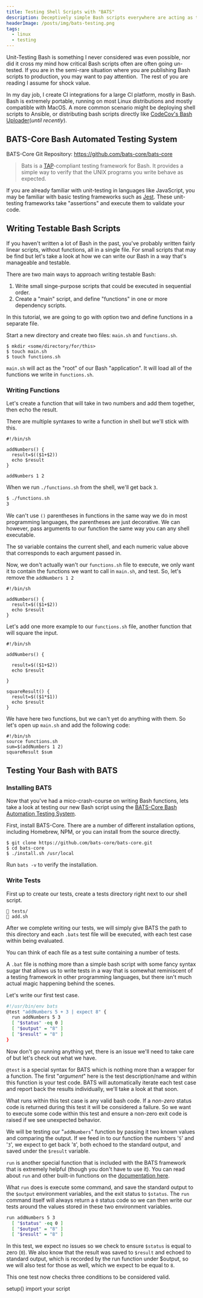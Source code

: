 ```yaml
---
title: Testing Shell Scripts with "BATS"
description: Deceptively simple Bash scripts everywhere are acting as the backbone of critical systems, shouldn't they be tested like any other piece of software? BATS-Core is a simple, easy-to-use, and powerful testing framework for Bash scripts.
headerImage: /posts/img/bats-testing.png
tags:
  - linux
  - testing
---
```


Unit-Testing Bash is something I never considered was even possible, nor did it cross my mind how critical Bash scripts often are often going un-tested. If you are in the semi-rare situation where you are publishing Bash scripts to production, you may want to pay attention.  The rest of you are reading I assume for shock value.

In my day job, I create CI integrations for a large CI platform, mostly in Bash. Bash is extremely portable, running on most Linux distributions and mostly compatible with MacOS. A more common scenario might be deploying shell scripts to Ansible, or distributing bash scripts directly like [CodeCov's Bash Uploader](https://docs.codecov.com/docs/about-the-codecov-bash-uploader)(_until recently_).

## BATS-Core Bash Automated Testing System

BATS-Core Git Repository: https://github.com/bats-core/bats-core

> Bats is a [TAP](https://testanything.org/)-compliant testing framework for Bash. It provides a simple way to verify that the UNIX programs you write behave as expected.

If you are already familiar with unit-testing in languages like JavaScript, you may be familiar with basic testing frameworks such as [Jest](https://facebook.github.io/jest/). These unit-testing frameworks take "assertions" and execute them to validate your code.

## Writing Testable Bash Scripts

If you haven't written a lot of Bash in the past, you've probably written fairly linear scripts, without functions, all in a single file. For small scripts that may be find but let's take a look at how we can write our Bash in a way that's manageable and testable.

There are two main ways to approach writing testable Bash:
1. Write small singe-purpose scripts that could be executed in sequential order.
2. Create a "main" script, and define "functions" in one or more dependency scripts.

In this tutorial, we are going to go with option two and define functions in a separate file.

Start a new directory and create two files: `main.sh` and `functions.sh`.

```shell
$ mkdir <some/directory/for/this>
$ touch main.sh
$ touch functions.sh
```

`main.sh` will act as the "root" of our Bash "application". It will load all of the functions we write in `functions.sh`.

### Writing Functions

Let's create a function that will take in two numbers and add them together, then echo the result.

There are multiple syntaxes to write a function in shell but we'll stick with this.

```bash{}[functions.sh]
#!/bin/sh

addNumbers() {
  result=$(($1+$2))
  echo $result
}

addNumbers 1 2
```

When we run `./functions.sh` from the shell, we'll get back `3`.

```bash
$ ./functions.sh
3
```

We can't use `()` parentheses in functions in the same way we do in most programming languages, the parentheses are just decorative. We can however, pass arguments to our function the same way you can any shell executable.

The `$0` variable contains the current shell, and each numeric value above that corresponds to each argument passed in.

Now, we don't actually wan't our `functions.sh` file to execute, we only want it to contain the functions we want to call in `main.sh`, and test. So, let's remove the `addNumbers 1 2`

```bash{}[functions.sh]
#!/bin/sh

addNumbers() {
  result=$(($1+$2))
  echo $result
}
```

Let's add one more example to our `functions.sh` file, another function that will square the input.

```bash[functions.sh]
#!/bin/sh

addNumbers() {

  result=$(($1+$2))
  echo $result

}

squareResult() {
  result=$(($1*$1))
  echo $result
}
```

We have here two functions, but we can't yet do anything with them. So let's open up `main.sh` and add the following code:

```bash[main.sh]
#!/bin/sh
source functions.sh
sum=$(addNumbers 1 2)
squareResult $sum
```


## Testing Your Bash with BATS

### Installing BATS

Now that you've had a mico-crash-course on writing Bash functions, lets take a look at testing our new Bash script using the [BATS-Core Bash Automation Testing System](https://github.com/bats-core/bats-core#run-test-other-commands).

First, install BATS-Core. There are a number of different installation options, including Homebrew, NPM, or you can install from the source directly.

```shell
$ git clone https://github.com/bats-core/bats-core.git
$ cd bats-core
$ ./install.sh /usr/local
```

Run `bats -v` to verify the installation.

### Write Tests

First up to create our tests, create a tests directory right next to our shell script.

```shell
📁 tests/
📄 add.sh
```

After we complete writing our tests, we will simply give BATS the path to this directory and each `.bats` test file will be executed, with each test case within being evaluated.

You can think of each file as a test suite containing a number of tests.

A `.bat` file is nothing more than a simple bash script with some fancy syntax sugar that allows us to write tests in a way that is somewhat reminiscent of a testing framework in other programming languages, but there isn't much actual magic happening behind the scenes.

Let's write our first test case.

```bash
#!/usr/bin/env bats
@test "addNumbers 5 + 3 | expect 8" {
  run addNumbers 5 3
  [ "$status" -eq 0 ]
  [ "$output" = "8" ]
  [ "$result" = "8" ]
}
```

Now don't go running anything yet, there is an issue we'll need to take care of but let's check out what we have.

`@test` is a special syntax for BATS which is nothing more than a wrapper for a function. The first "_argument_" here is the test description/name and within this function is your test code. BATS will automatically iterate each test case and report back the results individually, we'll take a look at that soon.

What runs within this test case is any valid bash code. If a _non-zero_ status code is returned during this test it will be considered a failure. So we want to execute some code within this test and ensure a non-zero exit code is raised if we see unexpected behavior. 

We will be testing our "`addNumbers`" function by passing it two known values and comparing the output. If we feed in to our function the numbers '`5`' and '`3`', we expect to get back '`8`', both echoed to the standard output, and saved under the `$result` variable.

`run` is another special function that is included with the BATS framework that is extremely helpful (though you don't have to use it). You can read about `run` and other built-in functions on the [documentation here](https://github.com/bats-core/bats-core#run-test-other-commands).

What `run` does is execute some command, and save the standard output to the `$output` environment variables, and the exit status to `$status`. The `run` command itself will always return a `0` status code so we can then write our tests around the values stored in these two environment variables.

```bash
run addNumbers 5 3
  [ "$status" -eq 0 ]
  [ "$output" = "8" ]
  [ "$result" = "8" ]
```
In this test, we expect no issues so we check to ensure `$status` is equal to zero (`0`). We also know that the result was saved to `$result` and echoed to standard output, which is recorded by the run function under $output, so we will also test for those as well, which we expect to be equal to `8`.

This one test now checks three conditions to be considered valid.

setup() import your script